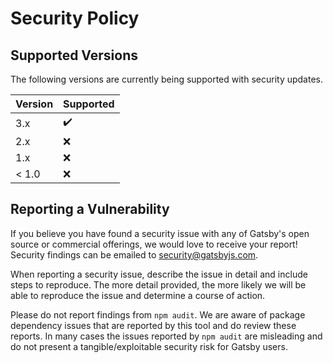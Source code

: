 # Security Policy

## Supported Versions

The following versions are currently being supported with security updates.

| Version | Supported          |
| ------- | ------------------ |
| 3.x     | :heavy_check_mark: |
| 2.x     | :x:                |
| 1.x     | :x:                |
| < 1.0   | :x:                |

## Reporting a Vulnerability

If you believe you have found a security issue with any of Gatsby's open source or commercial offerings, we would love to receive your report! Security findings can be emailed to security@gatsbyjs.com.

When reporting a security issue, describe the issue in detail and include steps to reproduce. The more detail provided, the more likely we will be able to reproduce the issue and determine a course of action.

Please do not report findings from `npm audit`. We are aware of package dependency issues that are reported by this tool and do review these reports. In many cases the issues reported by `npm audit` are misleading and do not present a tangible/exploitable security risk for Gatsby users.
